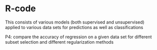 # R-code
This consists of various models (both supervised and unsupervised) applied to various data sets for predictions as well as classifications

P4:
compare the accuracy of regression on a given data set for different subset selection and different regularization methods
